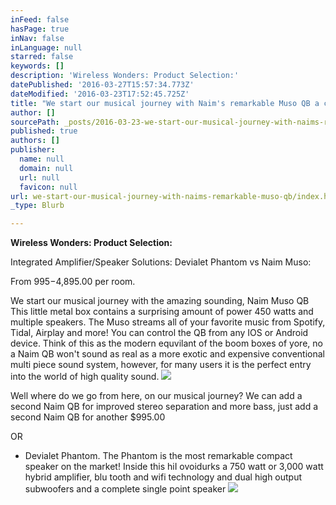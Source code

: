 ```yaml
---
inFeed: false
hasPage: true
inNav: false
inLanguage: null
starred: false
keywords: []
description: 'Wireless Wonders: Product Selection:'
datePublished: '2016-03-27T15:57:34.773Z'
dateModified: '2016-03-23T17:52:45.725Z'
title: "We start our musical journey with Naim's remarkable Muso QB a compact high power cube with the famous sound of Naim Audio and a killer app! \_Think of this little wonder as the modern equivilant\_"
author: []
sourcePath: _posts/2016-03-23-we-start-our-musical-journey-with-naims-remarkable-muso-qb.md
published: true
authors: []
publisher:
  name: null
  domain: null
  url: null
  favicon: null
url: we-start-our-musical-journey-with-naims-remarkable-muso-qb/index.html
_type: Blurb

---
```

**Wireless Wonders: Product Selection:**

Integrated Amplifier/Speaker Solutions: Devialet Phantom vs Naim Muso:

From $995-$4,895.00 per room.

We start our musical journey with the amazing sounding, Naim Muso QB This little metal box contains a surprising amount of power 450 watts  and multiple speakers. The Muso streams all of your favorite music from Spotify, Tidal, Airplay and more! You can control the QB from any IOS or Android device.  Think of this as the modern equvilant of the boom boxes of yore, no a Naim QB won't sound as real as a more exotic and expensive conventional multi piece sound system, however, for many users it is the perfect entry  into the world of high quality sound. ![](https://the-grid-user-content.s3-us-west-2.amazonaws.com/5fbbda9f-c9fe-4c60-be4d-e606a67b80e5.jpg)

Well where do we go from here, on our musical journey? We can add a second Naim QB for improved stereo separation and more bass, just add a second Naim QB for another $995.00 

OR 

* Devialet Phantom. The Phantom is the most remarkable compact speaker on the market! Inside this hiI ovoidurks a 750 watt or 3,000 watt hybrid amplifier, blu tooth and wifi technology and dual high output subwoofers and a complete single point speaker
![](https://the-grid-user-content.s3-us-west-2.amazonaws.com/827ac866-bf1c-40a6-b52e-4d37ab23b095.jpg)